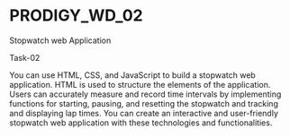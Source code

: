 # PRODIGY_WD_02
Stopwatch web Application

Task-02

You can use HTML, CSS, and JavaScript to build a stopwatch web application. HTML is used to structure the elements of the application. Users can accurately measure and record time intervals by implementing functions for starting, pausing, and resetting the stopwatch and tracking and displaying lap times. You can create an interactive and user-friendly stopwatch web application with these technologies and functionalities.







